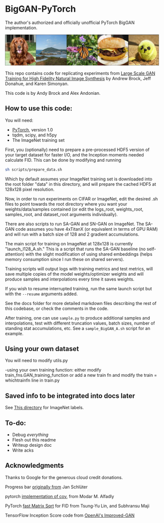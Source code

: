 # BigGAN-PyTorch
The author's authorized and officially unofficial PyTorch BigGAN implementation.

![Dogball? Dogball!](imgs/header_image.jpg?raw=true "Header")


This repo contains code for replicating experiments from [Large Scale GAN Training for High Fidelity Natural Image Synthesis](https://arxiv.org/abs/1809.11096) by Andrew Brock, Jeff Donahue, and Karen Simonyan.

This code is by Andy Brock and Alex Andonian.

## How to use this code:
You will need:

- [PyTorch](https://pytorch.org/), version 1.0
- tqdm, scipy, and h5py
- The ImageNet training set

First, you (optionally) need to prepare a pre-processed HDF5 version of your target dataset for faster I/O, and the Inception moments needed calculate FID. This can be done by modifying and running

```sh
sh scripts/prepare_data.sh
```

Which by default assumes your ImageNet training set is downloaded into the root folder "data" in this directory, and will prepare the cached HDF5 at 128x128 pixel resolution.

Now, in order to run experiments on CIFAR or ImageNet, edit the desired .sh files to point towards the root directory where you want your weights/data/samples contained (or edit the logs_root, weights_root, samples_root, and dataset_root arguments individually).

There are also scripts to run SA-GAN and SN-GAN on ImageNet. The SA-GAN code assumes you have 4xTitanX (or equivalent in terms of GPU RAM) and will run with a batch size of 128 and 2 gradient accumulations.

The main script for training on ImageNet at 128x128 is currently "launch_I128_A.sh." This is a script that runs the SA-GAN baseline (no self-attention) with the slight modification of using shared embeddings (helps memory consumption since I run these on shared servers). 

Training scripts will output logs with training metrics and test metrics, will save multiple copies of the model weights/optimizer weights and will produce samples and interpolations every time it saves weights.

If you wish to resume interrupted training, run the same launch script but with the `--resume` arguments added.

See the docs folder for more detailed markdown files describing the rest of this codebase, or check the comments in the code.

After training, one can use `sample.py` to produce additional samples and interpolations, test with different truncation values, batch sizes, number of standing stat accumulations, etc. See a `sample_BigGAN_A.sh` script for an example.

## Using your own dataset
You will need to modify utils.py

-using your own training function: either modify train_fns.GAN_training_function or add a new train fn and modify the train = whichtrainfn line in train.py

## Saved info to be integrated into docs later
See [This directory](https://gist.github.com/yrevar/942d3a0ac09ec9e5eb3a) for ImageNet labels.

## To-do:
- Debug *everything*
- Flesh out this readme
- Writeup design doc
- Write acks

## Acknowledgments
Thanks to Google for the generous cloud credit donations.

Progress bar [originally from](https://github.com/Lasagne/Recipes/tree/master/papers/densenet) Jan Schlüter

pytorch [implementation of cov](https://discuss.pytorch.org/t/covariance-and-gradient-support/16217/2), from Modar M. Alfadly

PyTorch [fast Matrix Sqrt](https://github.com/msubhransu/matrix-sqrt) for FID from Tsung-Yu Lin, and Subhransu Maji

TensorFlow Inception Score code from [OpenAI's Improved-GAN](https://github.com/openai/improved-gan)

